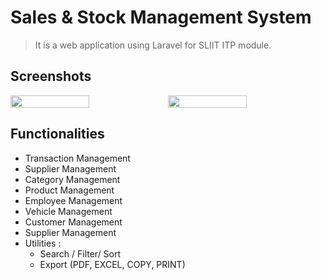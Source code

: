 # Sales & Stock Management System

> It is a web application using Laravel for SLIIT ITP module.

## Screenshots

<div style="display: flex;">
    <img src="https://res.cloudinary.com/mahadi/image/upload/v1610293284/Picture1_z2vj8z.png" width="50%">
    <img src="https://res.cloudinary.com/mahadi/image/upload/v1610293285/Picture2_n6jejw.png" width="50%">
</div>

## Functionalities

<ul>
<li>Transaction Management</li>
<li>Supplier Management</li>
<li>Category Management</li>
<li>Product Management</li>
<li>Employee Management</li>
<li>Vehicle Management</li>
<li>Customer Management</li>
<li>Supplier Management</li>
<li>
    Utilities :
    <ul>
    <li>Search / Filter/ Sort</li>
    <li>Export (PDF, EXCEL, COPY, PRINT) </li>
    </ul>  
</li>
</ul>
